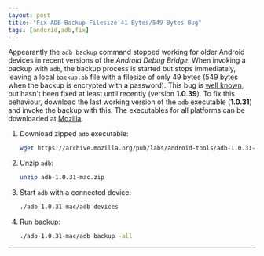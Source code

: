 ```yaml
---
layout: post
title: "Fix ADB Backup Filesize 41 Bytes/549 Bytes Bug"
tags: [andorid,adb,fix]
---
```


Appearantly the `adb backup` command stopped working for older Android devices in recent versions of the *Android Debug Bridge*. When invoking a backup with `adb`, the backup process is started but stops immediately, leaving a local `backup.ab` file with a filesize of only 49 bytes (549 bytes when the backup is encrypted with a password).  This bug is [well known](https://issuetracker.google.com/issues/37074632), but hasn't been fixed at least until recently (version **1.0.39**). To fix this behaviour, download the last working version of the `adb` executable (**1.0.31**) and invoke the backup with this. The executables for all platforms can be downloaded at [Mozilla](https://archive.mozilla.org/pub/labs/android-tools/).

1. Download zipped `adb` executable:
   ```bash
   wget https://archive.mozilla.org/pub/labs/android-tools/adb-1.0.31-mac.zip
   ```
2. Unzip `adb`:
   ```bash
   unzip adb-1.0.31-mac.zip
   ```
3. Start `adb` with a connected device:
   ```bash
   ./adb-1.0.31-mac/adb devices
   ```
4. Run backup:
   ```bash
   ./adb-1.0.31-mac/adb backup -all
   ```

---
